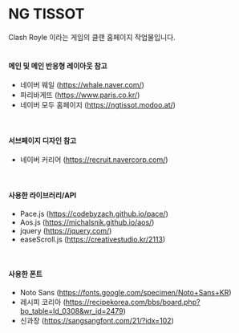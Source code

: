 # NG TISSOT 
Clash Royle 이라는 게임의 클랜 홈페이지 작업물입니다.
<br><br>

#### 메인 및 메인 반응형 레이아웃 참고
- 네이버 웨일 (https://whale.naver.com/) 
- 파리바게뜨 (https://www.paris.co.kr/)
- 네이버 모두 홈페이지 (https://ngtissot.modoo.at/)

<br>

#### 서브페이지 디자인 참고
- 네이버 커리어 (https://recruit.navercorp.com/)

<br>

#### 사용한 라이브러리/API
- Pace.js (https://codebyzach.github.io/pace/)
- Aos.js (https://michalsnik.github.io/aos/)
- jquery (https://jquery.com/)
- easeScroll.js (https://creativestudio.kr/2113)

<br>

#### 사용한 폰트
- Noto Sans (https://fonts.google.com/specimen/Noto+Sans+KR)
- 레시피 코리아 (https://recipekorea.com/bbs/board.php?bo_table=ld_0308&wr_id=2479)
- 신과장 (https://sangsangfont.com/21/?idx=102)
